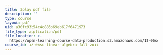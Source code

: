 ```yaml
---
title: 3play pdf file
description: ''
type: course
layout: pdf
uid: a30fc93b54c4c886b69eb617f6471973
file_type: application/pdf
file_location: >-
  https://open-learning-course-data-production.s3.amazonaws.com/18-06sc-linear-algebra-fall-2011/a30fc93b54c4c886b69eb617f6471973_VYS9EYZ3gCo.pdf
course_id: 18-06sc-linear-algebra-fall-2011
---
```

